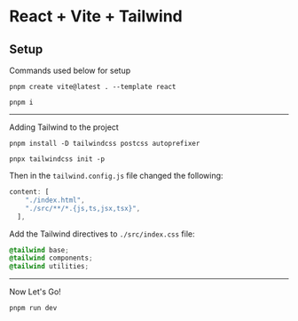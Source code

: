 # React + Vite + Tailwind

## Setup

Commands used below for setup

`pnpm create vite@latest . --template react`

`pnpm i`

---

Adding Tailwind to the project

`pnpm install -D tailwindcss postcss autoprefixer`

`pnpx tailwindcss init -p`

Then in the `tailwind.config.js` file changed the following:

```js
content: [
    "./index.html",
    "./src/**/*.{js,ts,jsx,tsx}",
  ],
```

Add the Tailwind directives to `./src/index.css` file:

```css
@tailwind base;
@tailwind components;
@tailwind utilities;
```

---

Now Let's Go!

`pnpm run dev`
